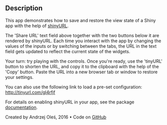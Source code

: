 ## Description

This app demonstrates how to save and restore the view state of a Shiny app with the help of [shinyURL](https://github.com/aoles/shinyURL).

The 'Share URL' text field above together with the two buttons below it are rendered by shinyURL. Each time you interact with the app by changing the values of the inputs or by switching between the tabs, the URL in the text field gets updated to reflect the current state of the widgets.

Your turn: try playing with the controls. Once you're ready, use the 'tinyURL' button to shorten the URL, and copy it to the clipboard with the help of the 'Copy' button. Paste the URL into a new browser tab or window to restore your settings.

You can also use the following link to load a pre-set configuration: http://tinyurl.com/gl4rfjf

For details on enabling shinyURL in your app, see the package [documentation](https://github.com/aoles/shinyURL/blob/master/README.md).

Created by Andrzej Oleś, 2016 &bull; Code on [GitHub](https://github.com/aoles/shinyURL/blob/master/inst/examples/showcase)

